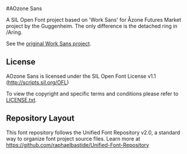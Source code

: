 #AOzone Sans

A SIL Open Font project based on 'Work Sans' for Åzone Futures Market project by the Guggenheim. The only difference is the detached ring in /Aring.

See the [original Work Sans project](https://github.com/weiweihuanghuang/Work-Sans).

## License

AOzone Sans is licensed under the SIL Open Font License v1.1 (<http://scripts.sil.org/OFL>)

To view the copyright and specific terms and conditions please refer to [LICENSE.txt](LICENSE.txt).

## Repository Layout

This font repository follows the Unified Font Repository v2.0, 
a standard way to organize font project source files. Learn more at 
https://github.com/raphaelbastide/Unified-Font-Repository
